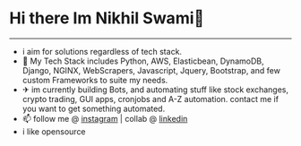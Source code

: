 # Hi there Im Nikhil Swami👋
--------------
- i aim for solutions regardless of tech stack.
- 🚄 My Tech Stack includes Python, AWS, Elasticbean, DynamoDB, Django, NGINX, WebScrapers, Javascript, Jquery, Bootstrap, and few custom Frameworks to suite my needs.
- ✈ im currently building Bots, and automating stuff like stock exchanges, crypto trading, GUI apps, cronjobs and A-Z automation. contact me if you want to get something automated.
- 📫 follow me @ [instagram](https://www.instagram.com/nikhil.swamix/) | collab @ [linkedin](https://www.linkedin.com/in/nikhilswamiofficial/)
- i like opensource
